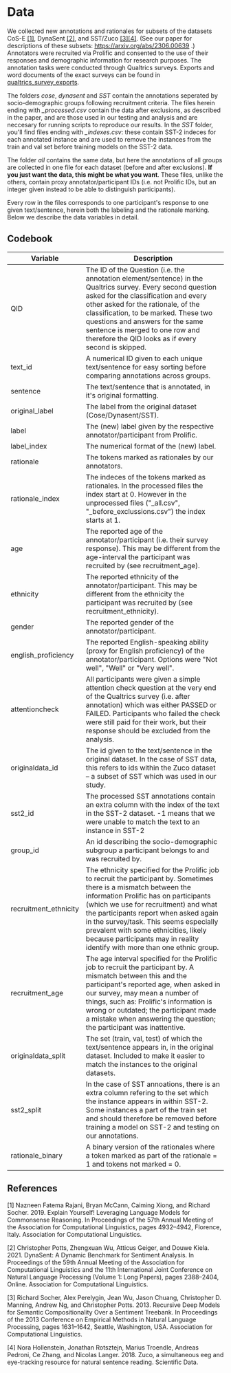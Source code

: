 # Data

We collected new annotations and rationales for subsets of the datasets CoS-E [[1]](#1), DynaSent [[2]](#2), and SST/Zuco [[3]](#3)[[4]](#4). (See our paper for descriptions of these subsets: https://arxiv.org/abs/2306.00639 .) Annotators were recruited via Prolific and consented to the use of their responses and demographic information for research purposes. The annotation tasks were conducted through Qualtrics surveys. Exports and word documents of the exact surveys can be found in [qualtrics_survey_exports](https://github.com/terne/Being_Right_for_Whose_Right_Reasons/tree/main/data/qualtrics_survey_exports).

The folders *cose*, *dynasent* and *SST* contain the annotations seperated by socio-demographic groups following recruitment criteria. The files herein ending with *_processed.csv* contain the data after exclusions, as described in the paper, and are those used in our testing and analysis and are neccesary for running scripts to reproduce our results. In the *SST* folder, you'll find files ending with *_indexes.csv*: these contain SST-2 indeces for each annotated instance and are used to remove the instances from the train and val set before training models on the SST-2 data.

The folder *all* contains the same data, but here the annotations of all groups are collected in one file for each dataset (before and after exclusions). **If you just want the data, this might be what you want**. These files, unlike the others, contain proxy annotator/participant IDs (i.e. not Prolific IDs, but an integer given instead to be able to distinguish participants).

Every row in the files corresponds to one participant's response to one given text/sentence, herein both the labeling and the rationale marking. Below we describe the data variables in detail.


## Codebook

| Variable | Description |
| --- | --- |
| QID | The ID of the Question (i.e. the annotation element/sentence) in the Qualtrics survey. Every second question asked for the classification and every other asked for the rationale, of the classification, to be marked. These two questions and answers for the same sentence is merged to one row and therefore the QID looks as if every second is skipped. |
| text_id | A numerical ID given to each unique text/sentence for easy sorting before comparing annotations across groups. |
| sentence | The text/sentence that is annotated, in it's original formatting. |
| original_label | The label from the original dataset (Cose/Dynasent/SST). |
| label | The (new) label given by the respective annotator/participant from Prolific. |
| label_index | The numerical format of the (new) label. |
| rationale | The tokens marked as rationales by our annotators. |
| rationale_index | The indeces of the tokens marked as rationales. In the processed files the index start at 0. However in the unprocessed files ("_all.csv", "_before_exclussions.csv") the index starts at 1.|
| age | The reported age of the annotator/participant (i.e. their survey response). This may be different from the age-interval the participant was recruited by (see recruitment_age). |
| ethnicity | The reported ethnicity of the annotator/participant. This may be different from the ethnicity the participant was recruited by (see recruitment_ethnicity). |
| gender | The reported gender of the annotator/participant. |
| english_proficiency | The reported English-speaking ability (proxy for English proficiency) of the annotator/participant. Options were "Not well", "Well" or "Very well". |
| attentioncheck | All participants were given a simple attention check question at the very end of the Qualtrics survey (i.e. after annotation) which was either PASSED or FAILED. Participants who failed the check were still paid for their work, but their response should be excluded from the analysis. |
| originaldata_id | The id given to the text/sentence in the original dataset. In the case of SST data, this refers to ids within the Zuco dataset – a subset of SST which was used in our study.|
| sst2_id | The processed SST annotations contain an extra column with the index of the text in the SST-2 dataset. -1 means that we were unable to match the text to an instance in SST-2 |
| group_id | An id describing the socio-demographic subgroup a participant belongs to and was recruited by. |
| recruitment_ethnicity | The ethnicity specified for the Prolific job to recruit the participant by. Sometimes there is a mismatch between the information Prolific has on participants (which we use for recruitment) and what the participants report when asked again in the survey/task. This seems especially prevalent with some ethnicities, likely because participants may in reality identify with more than one ethnic group. |
| recruitment_age | The age interval specified for the Prolific job to recruit the participant by. A mismatch between this and the participant's reported age, when asked in our survey, may mean a number of things, such as: Prolific's information is wrong or outdated; the participant made a mistake when answering the question; the participant was inattentive. |
| originaldata_split | The set (train, val, test) of which the text/sentence appears in, in the original dataset. Included to make it easier to match the instances to the original datasets. |
| sst2_split | In the case of SST annoations, there is an extra column refering to the set which the instance appears in within SST-2. Some instances a part of the train set and should therefore be removed before training a model on SST-2 and testing on our annotations. |
| rationale_binary | A binary version of the rationales where a token marked as part of the rationale = 1 and tokens not marked = 0. |


## References
<a id="1">[1]</a> 
Nazneen Fatema Rajani, Bryan McCann, Caiming Xiong, and Richard Socher. 2019. Explain Yourself! Leveraging Language Models for Commonsense Reasoning. In Proceedings of the 57th Annual Meeting of the Association for Computational Linguistics, pages 4932–4942, Florence, Italy. Association for Computational Linguistics.

<a id="2">[2]</a>
Christopher Potts, Zhengxuan Wu, Atticus Geiger, and Douwe Kiela. 2021. DynaSent: A Dynamic Benchmark for Sentiment Analysis. In Proceedings of the 59th Annual Meeting of the Association for Computational Linguistics and the 11th International Joint Conference on Natural Language Processing (Volume 1: Long Papers), pages 2388–2404, Online. Association for Computational Linguistics.

<a id="3">[3]</a>
Richard Socher, Alex Perelygin, Jean Wu, Jason Chuang, Christopher D. Manning, Andrew Ng, and Christopher Potts. 2013. Recursive Deep Models for Semantic Compositionality Over a Sentiment Treebank. In Proceedings of the 2013 Conference on Empirical Methods in Natural Language Processing, pages 1631–1642, Seattle, Washington, USA. Association for Computational Linguistics.

<a id="4">[4]</a>
Nora Hollenstein, Jonathan Rotsztejn, Marius Troendle, Andreas Pedroni, Ce Zhang, and Nicolas Langer. 2018. Zuco, a simultaneous eeg and eye-tracking resource for natural sentence reading. Scientific Data.


